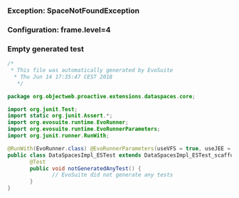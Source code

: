 ### Exception: SpaceNotFoundException

### Configuration: frame.level=4

### Empty generated test

```java
/*
 * This file was automatically generated by EvoSuite
  * Thu Jun 14 17:35:47 CEST 2018
   */

package org.objectweb.proactive.extensions.dataspaces.core;

import org.junit.Test;
import static org.junit.Assert.*;
import org.evosuite.runtime.EvoRunner;
import org.evosuite.runtime.EvoRunnerParameters;
import org.junit.runner.RunWith;

@RunWith(EvoRunner.class) @EvoRunnerParameters(useVFS = true, useJEE = true)
public class DataSpacesImpl_ESTest extends DataSpacesImpl_ESTest_scaffolding {
       @Test
       public void notGeneratedAnyTest() {
       	      // EvoSuite did not generate any tests
       }
}
```